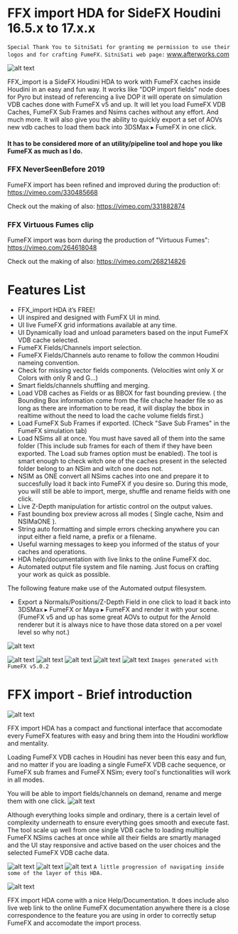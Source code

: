 # FFX import HDA for SideFX Houdini 16.5.x to 17.x.x
`Special Thank You to SitniSati for granting me permission to use their logos and for crafting FumeFX.`
`SitniSati web page:` www.afterworks.com

![alt text](https://github.com/alexnardini/FFX_import/blob/master/imgs/ffx_import_WELCOME.jpg)

FFX_import is a SideFX Houdini HDA to work with FumeFX caches inside Houdini in an easy and fun way. It works like "DOP import fields" node does for Pyro but instead of referencing a live DOP it will operate on simulation VDB caches done with FumeFX v5 and up. 
It will let you load FumeFX VDB Caches, FumeFX Sub Frames and Nsims caches without any effort. And much more.
It will also give you the ability to quickly export a set of AOVs new vdb caches to load them back into 3DSMax ▸ FumeFX in one click.

#### It has to be considered more of an utility/pipeline tool and hope you like FumeFX as much as I do.

### FFX NeverSeenBefore 2019
FumeFX import has been refined and improved during the production of:
https://vimeo.com/330485668

Check out the making of also:
https://vimeo.com/331882874

### FFX Virtuous Fumes clip 
FumeFX import was born during the production of "Virtuous Fumes":
https://vimeo.com/264618048

Check out the making of also:
https://vimeo.com/268214826

# Features List

- FFX_import HDA it’s FREE!
- UI inspired and designed with FumFX UI in mind.
- UI live FumeFX grid informations available at any time.
- UI Dynamically load and unload parameters based on the input FumeFX VDB cache selected.
- FumeFX Fields/Channels import selection.
- FumeFX Fields/Channels auto rename to follow the common Houdini nameing convention.
- Check for missing vector fields components. (Velocities wint only X or Colors with only R and G…)
- Smart fields/channels shuffling and merging.
- Load VDB caches as Fields or as BBOX for fast bounding preview. ( the Bounding Box information come from the file chache header file so as long as there are information to be read, it will display the bbox in realtime without the need to load the cache volume fields first.)
- Load FumeFX Sub Frames if exported. (Check "Save Sub Frames" in the FumeFX simulation tab)
- Load NSims all at once. You must have saved all of them into the same folder (This include sub frames for each of them if they     have been exported. The Load sub frames option must be enabled). The tool is smart enough to check witch one of the caches present in the selected folder belong to an NSim and witch one does not.
- NSIM as ONE convert all NSims caches into one and prepare it to succesfully load it back into FumeFX if you desire so.
During this mode, you will still be able to import, merge, shuffle and rename fields with one click.
- Live Z-Depth manipulation for artistic control on the output values.
- Fast bounding box preview across all modes ( Single cache, Nsim and NSIMaONE ).
- String auto formatting and simple errors checking anywhere you can input either a field name, a prefix or a filename.
- Useful warning messages to keep you informed of the status of your caches and operations.
- HDA help/documentation with live links to the online FumeFX doc.
- Automated output file system and file naming. Just focus on crafting your work as quick as possible.

The following feature make use of the Automated output filesystem.
- Export a Normals/Positions/Z-Depth Field in one click to load it back into 3DSMax ▸ FumeFX or Maya ▸ FumeFX and render it with your scene.
(FumeFX v5 and up has some great AOVs to output for the Arnold renderer but it is always nice to have those data stored on a per voxel level so why not.) 

![alt text](https://github.com/alexnardini/FFX_import/blob/master/imgs/ffx_powered_by.jpg)




![alt text](https://github.com/alexnardini/FFX_import/blob/master/imgs/00.jpg)
![alt text](https://github.com/alexnardini/FFX_import/blob/master/imgs/01.jpg)
![alt text](https://github.com/alexnardini/FFX_import/blob/master/imgs/02.jpg)
![alt text](https://github.com/alexnardini/FFX_import/blob/master/imgs/03.jpg)
![alt text](https://github.com/alexnardini/FFX_import/blob/master/imgs/04.jpg)
`Images generated with FumeFX v5.0.2`


# FFX import - Brief introduction
![alt text](https://github.com/alexnardini/FFX_import/blob/master/imgs/ffx_ui_001.jpg)

FFX import HDA has a compact and functional interface that accomodate every FumeFX features with easy
and bring them into the Houdini workflow and mentality.

Loading FumeFX VDB caches in Houdini has never been this easy and fun,
and no matter if you are loading a single FumeFX VDB cache sequence, or FumeFX sub frames and FumeFX NSim;
every tool's functionalities will work in all modes.

You will be able to import fields/channels on demand, rename and merge them with one click.
![alt text](https://github.com/alexnardini/FFX_import/blob/master/imgs/ffx_import_h_007.jpg)


Although everything looks simple and ordinary, there is a certain level of complexity underneath to ensure
everything goes smooth and execute fast. The tool scale up well from one single VDB cache
to loading multiple FumeFX NSims caches at once while all their fields are smartly managed and the UI stay responsive
and active based on the user choices and the selected FumeFX VDB cache data.

![alt text](https://github.com/alexnardini/FFX_import/blob/master/imgs/ffx_import_h_002c.jpg)
![alt text](https://github.com/alexnardini/FFX_import/blob/master/imgs/ffx_import_h_003c.jpg)
![alt text](https://github.com/alexnardini/FFX_import/blob/master/imgs/ffx_import_h_004e.jpg)
`A little progression of navigating inside some of the layer of this HDA.`



![alt text](https://github.com/alexnardini/FFX_import/blob/master/imgs/ffx_import_h_005.jpg)

FFX import HDA come with a nice Help/Documentation. It does include also live web link to the online FumeFX documentation
anywhere there is a close correspondence to the feature you are using in order to correctly setup FumeFX and accomodate the import process.

